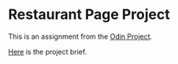 # Restaurant Page Project

This is an assignment from the [Odin Project](https://www.theodinproject.com/dashboard).

[Here](https://www.theodinproject.com/lessons/node-path-javascript-restaurant-page) is the project brief.